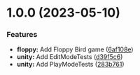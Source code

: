 # 1.0.0 (2023-05-10)


### Features

* **floppy:** Add Floppy Bird game ([6af108e](https://github.com/roalcantara/floppy/commit/6af108ef93d29b357514e5194684072c216c58aa))
* **unity:** Add EditModeTests ([d39f5c6](https://github.com/roalcantara/floppy/commit/d39f5c629b20434316fce5cd40e6edff59fe92db))
* **unity:** Add PlayModeTests ([283b761](https://github.com/roalcantara/floppy/commit/283b761586f4f25cb8dc78b59999e5a0e4b4211c))
